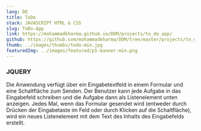 ```yaml
---
lang: DE
title: ToDo
stack: JAVASCRIPT HTML & CSS
slug: ToDo-App
link: https://mohammadkharma.github.io/DOM/projects/to_do_app/
github: https://github.com/mohammadkharma/DOM/tree/master/projects/to_do_app
thumb: ../images/thumbs/todo-min.jpg
featuredImg: ../images/featured/p5-banner-min.png
---
```


### JQUERY

Die Anwendung verfügt über ein Eingabetextfeld in einem Formular und eine Schaltfläche zum Senden. Der Benutzer kann jede Aufgabe in das Eingabefeld schreiben und die Aufgabe dann als Listenelement unten anzeigen. Jedes Mal, wenn das Formular gesendet wird (entweder durch Drücken der Eingabetaste im Feld oder durch Klicken auf die Schaltfläche), wird ein neues Listenelement mit dem Text des Inhalts des Eingabefelds erstellt.
